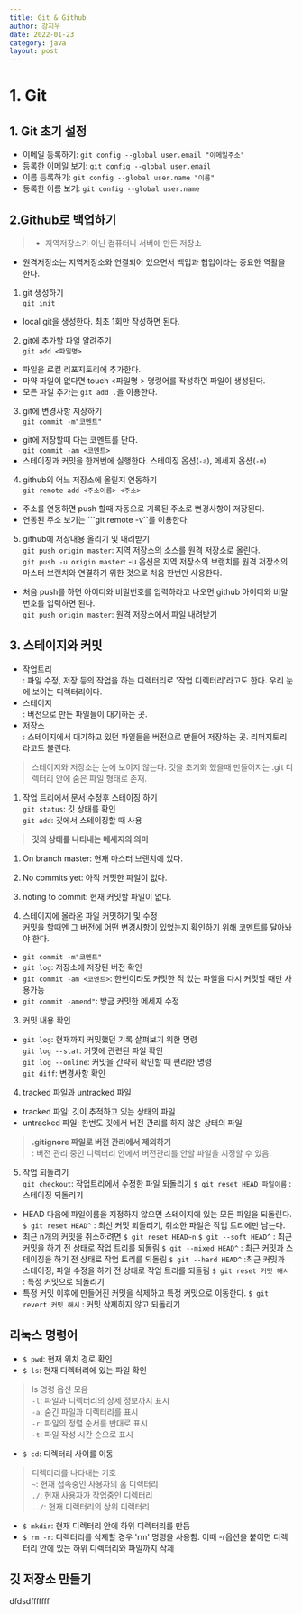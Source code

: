 ```yaml
---
title: Git & Github
author: 강지우
date: 2022-01-23
category: java
layout: post
---
```

# 1. Git
## 1. Git 초기 설정  
+ 이메일 등록하기: ```git config --global user.email "이메일주소"```  
+ 등록한 이메일 보기: ```git config --global user.email```  
+ 이름 등록하기: ```git config --global user.name "이름"```  
+ 등록한 이름 보기: ```git config --global user.name```  

## 2.Github로 백업하기  
> + 지역저장소가 아닌 컴퓨터나 서버에 만든 저장소  
+ 원격저장소는 지역저장소와 연결되어 있으면서 백업과 협업이라는 중요한 역활을 한다.  

1. git 생성하기  
```git init```  
+ local git을 생성한다. 최초 1회만 작성하면 된다.  

2. git에 추가할 파일 알려주기  
```git add <파일명>```  
+ 파일을 로컬 리포지토리에 추가한다.  
+ 마약 파일이 없다면 touch <파일명 > 명령어를 작성하면 파일이 생성된다.  
+ 모든 파일 추가는 ```git add .```을 이용한다.  

3. git에 변경사항 저장하기  
```git commit -m"코멘트"```  
+ git에 저장할때 다는 코멘트를 단다.  
```git commit -am <코멘트>```  
+ 스테이징과 커밋을 한꺼번에 실행한다. 스테이징 옵션(```-a```), 메세지 옵션(```-m```)

4. github의 어느 저장소에 올릴지 연동하기  
```git remote add <주소이름> <주소>```  
+ 주소를 연동하면 push 할때 자동으로 기록된 주소로 변경사항이 저장된다.  
+ 연동된 주소 보기는 ```git remote -v``를 이용한다.  

5. github에 저장내용 올리기 및 내려받기  
```git push origin master```: 지역 저장소의 소스를 원격 저장소로 올린다.  
```git push -u origin master```: -u 옵션은 지역 저장소의 브랜치를 원격 저장소의 마스터 브랜치와 연결하기 위한 것으로 처음 한번만 사용한다.  
+ 처음 push를 하면 아이디와 비밀번호를 입력하라고 나오면 github 아이디와 비말번호를 입력하면 된다.  
```git push origin master```: 원격 저장소에서 파일 내려받기  

## 3. 스테이지와 커밋  
+ 작업트리  
: 파일 수정, 저장 등의 작업을 하는 디렉터리로 '작업 디렉터리'라고도 한다. 우리 눈에 보이는 디렉터리이다.  
+ 스테이지  
: 버전으로 만든 파일들이 대기하는 곳.  
+ 저장소  
: 스테이지에서 대기하고 있던 파일들을 버전으로 만들어 저장하는 곳. 리퍼지토리라고도 불린다.  
> 스테이지와 저장소는 눈에 보이지 않는다. 깃을 초기화 했을때 만들어지는 .git 디렉터리 안에 숨은 파일 형태로 존재.  

1. 작업 트리에서 문서 수정후 스테이징 하기  
```git status```: 깃 상태를 확인  
```git add```: 깃에서 스테이징할 때 사용  
>**깃의 상태를 나티내는 메세지의 의미**
1. On branch master: 현재 마스터 브랜치에 있다.  
2. No commits yet: 아직 커밋한 파일이 없다.  
3. noting to commit: 현재 커밋할 파일이 없다.  

2. 스테이지에 올라온 파일 커밋하기 및 수정  
커밋을 할때엔 그 버전에 어떤 변경사항이 있었는지 확인하기 위해 코멘트를 달아놔야 한다.  
+ ```git commit -m"코멘트"```  
+ ```git log```: 저장소에 저장된 버전 확인    
+ ```git commit -am <코멘트>```: 한번이라도 커밋한 적 있는 파일을 다시 커밋할 때만 사용가능  
+ ```git commit -amend"```: 방금 커밋한 메세지 수정  

3. 커밋 내용 확인  
+ ```git log```: 현재까지 커밋했던 기록 살펴보기 위한 명령  
```git log --stat```: 커밋에 관련된 파일 확인  
```git log --online```: 커밋을 간략히 확인할 때 편리한 명령  
```git diff```: 변경사항 확인  

4. tracked 파일과 untracked 파일  
+ tracked 파일: 깃이 추적하고 있는 상태의 파일  
+ untracked 파일: 한번도 깃에서 버전 관리를 하지 않은 상태의 파일  
> **.gitignore 파일로 버전 관리에서 제외하기**  
: 버전 관리 중인 디렉터리 안에서 버전관리를 안할 파일을 지정할 수 있음.  

5. 작업 되돌리기  
```git checkout```: 작업트리에서 수정한 파일 되돌리기
```$ git reset HEAD 파일이름``` : 스테이징 되돌리기
+ HEAD 다음에 파일이름을 지정하지 않으면 스테이지에 있는 모든 파일을 되돌린다.
```$ git reset HEAD^``` : 최신 커밋 되돌리기, 취소한 파일은 작업 트리에만 남는다.
+ 최근 n개의 커밋을 취소하려면 ```$ git reset HEAD~n```
```$ git --soft HEAD^``` : 최근 커밋을 하기 전 상태로 작업 트리를 되돌림
```$ git --mixed HEAD^``` : 최근 커밋과 스테이징을 하기 전 상태로 작업 트리를 되돌림
```$ git --hard HEAD^``` :최근 커밋과 스테이징, 파일 수정을 하기 전 상태로 작업 트리를 되돌림
```$ git reset 커밋 해시``` : 특정 커밋으로 되돌리기
+ 특정 커밋 이후에 만들어진 커밋을 삭제하고 특정 커밋으로 이동한다.
```$ git revert 커밋 해시``` : 커밋 삭제하지 않고 되돌리기  



## 리눅스 명령어  
+ ```$ pwd```: 현재 위치 경로 확인  
+ ```$ ls```: 현재 디렉터리에 있는 파일 확인  
> ls 명령 옵션 모음  
```-l```: 파일과 디렉터리의 상세 정보까지 표시  
```-a```: 숨긴 파일과 디렉터리를 표시  
```-r```: 파일의 정렬 순서를 반대로 표시  
```-t```: 파일 작성 시간 순으로 표시  

+ ```$ cd```: 디렉터리 사이를 이동  
> 디렉터리를 나타내는 기호  
```~```: 현재 접속중인 사용자의 홈 디렉터리  
```./```: 현재 사용자가 작업중인 디렉터리  
```../```: 현재 디렉터리의 상위 디렉터리  

+ ```$ mkdir```: 현재 디렉터리 안에 하위 디렉터리를 만듬  
+ ```$ rm -r```: 디렉터리를 삭제할 경우 'rm' 명령을 사용함. 이때 -r옵션을 붙이면 디렉터리 안에 있는 하위 디렉터리와 파일까지 삭제  

## 깃 저장소 만들기  


dfdsdfffffff